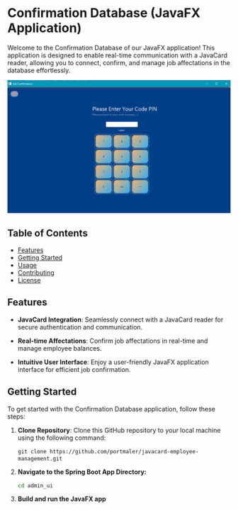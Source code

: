 # Confirmation Database (JavaFX Application)

Welcome to the Confirmation Database of our JavaFX application! This application is designed to enable real-time communication with a JavaCard reader, allowing you to connect, confirm, and manage job affectations in the database effortlessly.

![image_confirmation_javafx](confirmationDB.png)

## Table of Contents

- [Features](#features)
- [Getting Started](#getting-started)
- [Usage](#usage)
- [Contributing](#contributing)
- [License](#license)

## Features

- **JavaCard Integration**: Seamlessly connect with a JavaCard reader for secure authentication and communication.

- **Real-time Affectations**: Confirm job affectations in real-time and manage employee balances.

- **Intuitive User Interface**: Enjoy a user-friendly JavaFX application interface for efficient job confirmation.

## Getting Started

To get started with the Confirmation Database application, follow these steps:

1. **Clone Repository**: Clone this GitHub repository to your local machine using the following command:
   ```shell
   git clone https://github.com/portmaler/javacard-employee-management.git

2. **Navigate to the Spring Boot App Directory:**

    ```bash 
    cd admin_ui

3. **Build and run the JavaFX app**